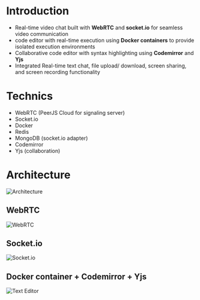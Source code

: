 # Introduction
* Real-time video chat built with **WebRTC** and **socket.io** for seamless video communication
* code editor with real-time execution using **Docker containers** to provide isolated execution environments
* Collaborative code editor with syntax highlighting using **Codemirror** and **Yjs**
* Integrated Real-time text chat, file upload/ download, screen sharing, and screen recording functionality

# Technics 
* WebRTC (PeerJS Cloud for signaling server)
* Socket.io
* Docker
* Redis
* MongoDB (socket.io adapter)
* Codemirror
* Yjs (collaboration)

# Architecture
![Architecture](https://github.com/huanchin/WebRTC/assets/19501051/9f0d1ed8-0a6d-4c62-bab0-f99453351b01)

## WebRTC
![WebRTC](https://github.com/huanchin/WebRTC/assets/19501051/97ea0ad7-3388-4cd0-9180-726b73ce7eee)
## Socket.io
![Socket.io](https://github.com/huanchin/WebRTC/assets/19501051/5e250e7b-0743-4df0-8aff-eef4a42fffcb)
## Docker container + Codemirror + Yjs
![Text Editor](https://github.com/huanchin/WebRTC/assets/19501051/ea42a9f2-3fb9-4cb4-811a-3670cf677a88)
